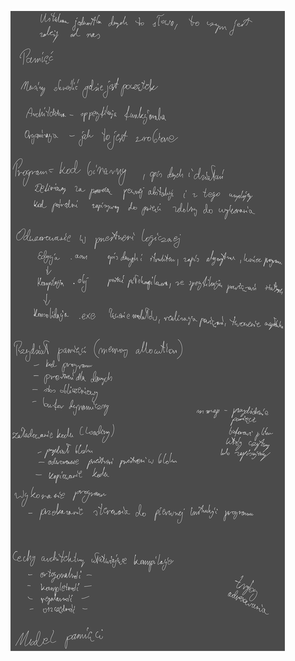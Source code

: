 ![](/Notatki/Semestr%204/Organizacja%20i%20architektura%20komputerów/Wykłady/Wykład%202/Drawing%202024-03-13%2013.22.26.excalidraw.svg)